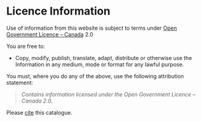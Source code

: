 # Licence Information

Use of information from this website is subject to terms under [Open Government Licence &ndash; Canada](https://open.canada.ca/en/open-government-licence-canada) 2.0

You are free to:
- Copy, modify, publish, translate, adapt, distribute or otherwise use the Information in any medium, mode or format for any lawful purpose.

You must, where you do any of the above, use the following attribution statement:

> *Contains information licensed under the Open Government Licence &ndash; Canada 2.0.*

Please [cite](https://orca.research.sfu.ca/johnf/faq.html#how-to-cite) this catalogue.

